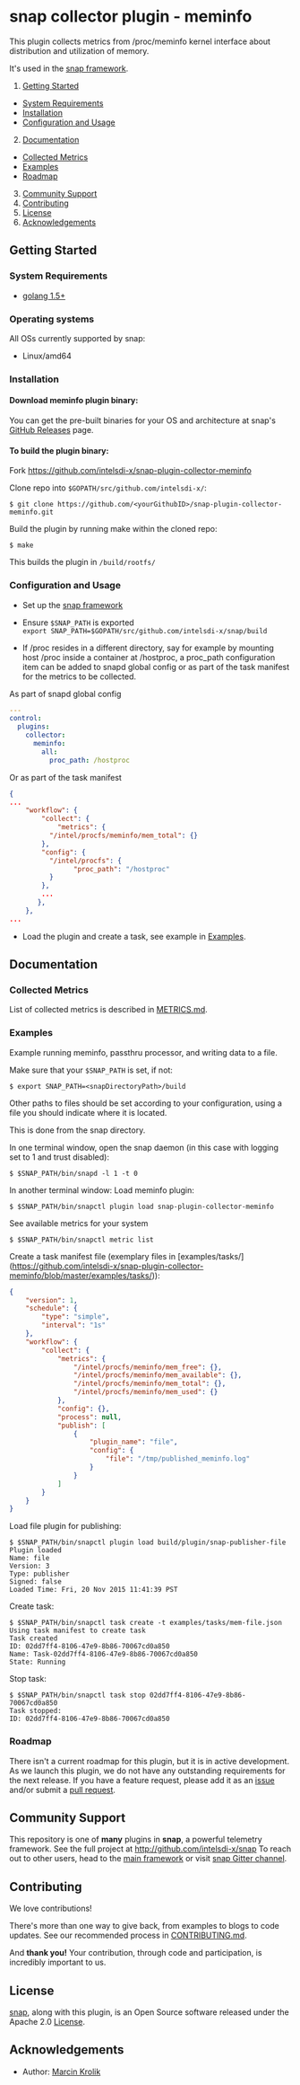 # snap collector plugin - meminfo
This plugin collects metrics from /proc/meminfo kernel interface about distribution and utilization of memory.  

It's used in the [snap framework](http://github.com:intelsdi-x/snap).

1. [Getting Started](#getting-started)
  * [System Requirements](#system-requirements)
  * [Installation](#installation)
  * [Configuration and Usage](#configuration-and-usage)
2. [Documentation](#documentation)
  * [Collected Metrics](#collected-metrics)
  * [Examples](#examples)
  * [Roadmap](#roadmap)
3. [Community Support](#community-support)
4. [Contributing](#contributing)
5. [License](#license-and-authors)
6. [Acknowledgements](#acknowledgements)

## Getting Started
### System Requirements
* [golang 1.5+](https://golang.org/dl/)

### Operating systems
All OSs currently supported by snap:
* Linux/amd64

### Installation
#### Download meminfo plugin binary:
You can get the pre-built binaries for your OS and architecture at snap's [GitHub Releases](https://github.com/intelsdi-x/snap/releases) page.

#### To build the plugin binary:
Fork https://github.com/intelsdi-x/snap-plugin-collector-meminfo

Clone repo into `$GOPATH/src/github.com/intelsdi-x/`:

```
$ git clone https://github.com/<yourGithubID>/snap-plugin-collector-meminfo.git
```

Build the plugin by running make within the cloned repo:
```
$ make
```
This builds the plugin in `/build/rootfs/`

### Configuration and Usage
* Set up the [snap framework](https://github.com/intelsdi-x/snap/blob/master/README.md#getting-started)
* Ensure `$SNAP_PATH` is exported  
`export SNAP_PATH=$GOPATH/src/github.com/intelsdi-x/snap/build`

* If /proc resides in a different directory, say for example by mounting host /proc inside a container at /hostproc, a proc_path configuration item can be added to snapd global config or as part of the task manifest for the metrics to be collected.

As part of snapd global config

```yaml
---
control:
  plugins:
    collector:
      meminfo:
        all:
          proc_path: /hostproc
```

Or as part of the task manifest

```json
{
...
    "workflow": {
        "collect": {
            "metrics": {
	      "/intel/procfs/meminfo/mem_total": {}
	    },
	    "config": {
	      "/intel/procfs": {
                "proc_path": "/hostproc"
	      }
	    },
	    ...
       },
    },
...
```

* Load the plugin and create a task, see example in [Examples](https://github.com/intelsdi-x/snap-plugin-collector-meminfo/blob/master/README.md#examples).

## Documentation

### Collected Metrics
List of collected metrics is described in [METRICS.md](https://github.com/intelsdi-x/snap-plugin-collector-meminfo/blob/master/METRICS.md).

### Examples
Example running meminfo, passthru processor, and writing data to a file.

Make sure that your `$SNAP_PATH` is set, if not:
```
$ export SNAP_PATH=<snapDirectoryPath>/build
```
Other paths to files should be set according to your configuration, using a file you should indicate where it is located.

This is done from the snap directory.

In one terminal window, open the snap daemon (in this case with logging set to 1 and trust disabled):
```
$ $SNAP_PATH/bin/snapd -l 1 -t 0
```

In another terminal window:
Load meminfo plugin:
```
$ $SNAP_PATH/bin/snapctl plugin load snap-plugin-collector-meminfo
```
See available metrics for your system
```
$ $SNAP_PATH/bin/snapctl metric list
```

Create a task manifest file  (exemplary files in [examples/tasks/] (https://github.com/intelsdi-x/snap-plugin-collector-meminfo/blob/master/examples/tasks/)):
```json
{
    "version": 1,
    "schedule": {
        "type": "simple",
        "interval": "1s"
    },
    "workflow": {
        "collect": {
            "metrics": {
                "/intel/procfs/meminfo/mem_free": {},
                "/intel/procfs/meminfo/mem_available": {},
                "/intel/procfs/meminfo/mem_total": {},
                "/intel/procfs/meminfo/mem_used": {}
            },
            "config": {},
            "process": null,
            "publish": [
                {
                    "plugin_name": "file",
                    "config": {
                        "file": "/tmp/published_meminfo.log"
                    }
                }
            ]
        }
    }
}
```
Load file plugin for publishing:
```
$ $SNAP_PATH/bin/snapctl plugin load build/plugin/snap-publisher-file
Plugin loaded
Name: file
Version: 3
Type: publisher
Signed: false
Loaded Time: Fri, 20 Nov 2015 11:41:39 PST
```

Create task:
```
$ $SNAP_PATH/bin/snapctl task create -t examples/tasks/mem-file.json
Using task manifest to create task
Task created
ID: 02dd7ff4-8106-47e9-8b86-70067cd0a850
Name: Task-02dd7ff4-8106-47e9-8b86-70067cd0a850
State: Running
```

Stop task:
```
$ $SNAP_PATH/bin/snapctl task stop 02dd7ff4-8106-47e9-8b86-70067cd0a850
Task stopped:
ID: 02dd7ff4-8106-47e9-8b86-70067cd0a850
```

### Roadmap
There isn't a current roadmap for this plugin, but it is in active development. As we launch this plugin, we do not have any outstanding requirements for the next release. If you have a feature request, please add it as an [issue](https://github.com/intelsdi-x/snap-plugin-collector-meminfo/issues/new) and/or submit a [pull request](https://github.com/intelsdi-x/snap-plugin-collector-meminfo/pulls).

## Community Support
This repository is one of **many** plugins in **snap**, a powerful telemetry framework. See the full project at http://github.com/intelsdi-x/snap To reach out to other users, head to the [main framework](https://github.com/intelsdi-x/snap#community-support) or visit [snap Gitter channel](https://gitter.im/intelsdi-x/snap).

## Contributing
We love contributions!

There's more than one way to give back, from examples to blogs to code updates. See our recommended process in [CONTRIBUTING.md](CONTRIBUTING.md).

And **thank you!** Your contribution, through code and participation, is incredibly important to us.

## License
[snap](http://github.com:intelsdi-x/snap), along with this plugin, is an Open Source software released under the Apache 2.0 [License](LICENSE).

## Acknowledgements
* Author: [Marcin Krolik](https://github.com/marcin-krolik/)
